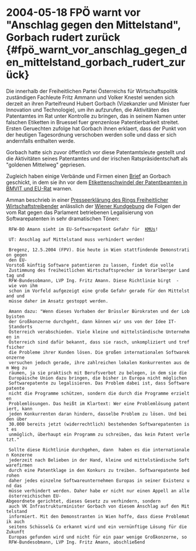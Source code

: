 # 2004-05-18 FPÖ warnt vor \"Anschlag gegen den Mittelstand\", Gorbach rudert zurück {#fpö_warnt_vor_anschlag_gegen_den_mittelstand_gorbach_rudert_zurück}

Die innerhalb der Freiheitlichen Partei Österreichs für
Wirtschaftspolitik zuständigen Fachleute Fritz Ammann und Volker Knestel
wenden sich derzeit an ihren Parteifreund Hubert Gorbach (Vizekanzler
und Minister fuer Innovation und Technologie), um ihn aufzurufen, die
Aktivitäten des Patentamtes im Rat unter Kontrolle zu bringen, das in
seinem Namen unter falschen Etiketten in Bruessel fuer grenzenlose
Patentierbarkeit streitet. Ersten Geruechten zufolge hat Gorbach ihnen
erklaert, dass der Punkt von der heutigen Tagesordnung verschoben werden
solle und dass er sich andernfalls enthalten werde.

Gorbach hatte sich zuvor öffentlich vor diese Patentamtsleute gestellt
und die Aktivitäten seines Patentamtes und der irischen
Ratspräsidentschaft als \"goldenen Mittelweg\" gepriesen.

Zugleich haben einige Verbände und Firmen einen [
Brief](Gorbach040517De "wikilink") an Gorbach geschickt, in dem sie ihn
vor dem [Etikettenschwindel der Patentbeamten in BMVIT und
EU-Rat](http://swpat.ffii.org/papiere/europarl0309/bmvit0405/ "wikilink")
warnen.

Amman beschrieb in einer [Presseerklärung des Rings Freiheitlicher
Wirtschaftstreibender](http://www.rfw.at/pressetexte/p68.htm?Dateiname=p68 "wikilink")
anlässlich der [ Wiener Kundgebung](DemoWien0405De "wikilink") die
Folgen der vom Rat gegen das Parlament betriebenen Legalisierung von
Softwarepatenten in sehr dramatischen Tönen:

` RFW-BO Amann sieht im EU-Softwarepatent Gefahr für  `[`KMUs`](KMUs "wikilink")`!`

` UT: Anschlag auf Mittelstand muss verhindert werden!`

` Bregenz, 12.5.2004 (FPV). Die heute in Wien stattfindende Demonstration gegen`\
` den EU-Vorstoß künftig Software patentieren zu lassen, findet die volle`\
` Zustimmung des freiheitlichen Wirtschaftsprecher im Vorarlberger Landtag und`\
` RFW-Bundesobmann, LVP Ing. Fritz Amann. Diese Richtlinie birgt  - wie von ihm`\
` schon im Vorfeld aufgezeigt eine große Gefahr gerade für den Mittelstand und`\
` müsse daher im Ansatz gestoppt werden.`

` Amann dazu: "Wenn dieses Vorhaben der Brüssler Bürokraten und der Lobbyisten`\
` der Großkonzerne durchgeht, dann können wir uns von der Idee IT- Standorts`\
` Österreich verabschieden. Viele kleine und mittelständische Unternehmen in`\
` Österreich sind dafür bekannt, dass sie rasch, unkompliziert und treffsicher`\
` die Probleme ihrer Kunden lösen. Die großen internationalen Softwarekonzerne`\
` versuchen jedoch gerade, ihre zahlreichen lokalen Konkurrenten aus dem Weg zu`\
` räumen, ja sie praktisch mit Berufsverbot zu belegen, in dem sie die`\
` Europäische Union dazu bringen, die bisher in Europa nicht möglichen`\
` Softwarepatente zu legalisieren. Das Problem dabei ist, dass Softwarepatente`\
` nicht die Programme schützen, sondern die durch die Programme erzielten`\
` Problemlösungen. Das heißt im Klartext: Wer eine Problemlösung patentiert, kann`\
` jeden Konkurrenten daran hindern, dasselbe Problem zu lösen. Und bei den über`\
` 30.000 bereits jetzt (widerrechtlich) bestehenden Softwarepatenten ist es`\
` unmöglich, überhaupt ein Programm zu schreiben, das kein Patent verletzt."`

` Sollte diese Richtlinie durchgehen, dann  haben es die internationalen Konzerne`\
` jederzeit nach Belieben in der Hand, kleine und mittelständische Softwarefirmen`\
` durch eine Patentklage in den Konkurs zu treiben. Softwarepatente bedrohen`\
` daher jedes einzelne Softwareunternehmen Europas in seiner Existenz und das`\
` müsse verhindert werden. Daher habe er nicht nur einen Appell an alle`\
` österreichischen EU-Abgeordnete gerichtet, dieses Gesetz zu verhindern, sondern`\
` auch VK Infrastrukturminister Gorbach von diesem Anschlag auf den Mittelstand`\
` informiert. Mit den Demonstranten in Wien hoffe, dass diese Problematik auch`\
` seitens Schüssel& Co erkannt wird und ein vernünftige Lösung für die Zukunft`\
` Europas gefunden wird und nicht für ein paar wenige Großkonzerne, so`\
` RFW-Bundesobmann, LVP Ing. Fritz Amann, abschließend`
